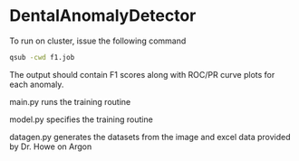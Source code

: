 # DentalAnomalyDetector

To run on cluster, issue the following command
```bash
qsub -cwd f1.job
```
The output should contain F1 scores along with ROC/PR curve plots for each anomaly. 

main.py runs the training routine

model.py specifies the training routine

datagen.py generates the datasets from the image and excel data provided by Dr. Howe on Argon
